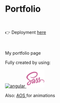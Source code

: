 <h1>Portfolio</h1>
<br>
<p>👉 Deployment <a href="https://valori-hub.github.io/Portfolio/">here</a></p>
<br>
<p>My portfolio page</p>
<p>Fully created by using:</p>
<p><a href="https://angular.io" target="_blank" rel="noreferrer"> <img src="https://angular.io/assets/images/logos/angular/angular.svg" alt="angular" width="60" height="60"/><a href="https://sass-lang.com" target="_blank" rel="noreferrer"> <img src="https://raw.githubusercontent.com/devicons/devicon/master/icons/sass/sass-original.svg" alt="sass" width="60" height="60"/> </a></p>
<p>Also: <a href="https://github.com/michalsnik/aos?tab=readme-ov-file">AOS </a> for animations</p>

